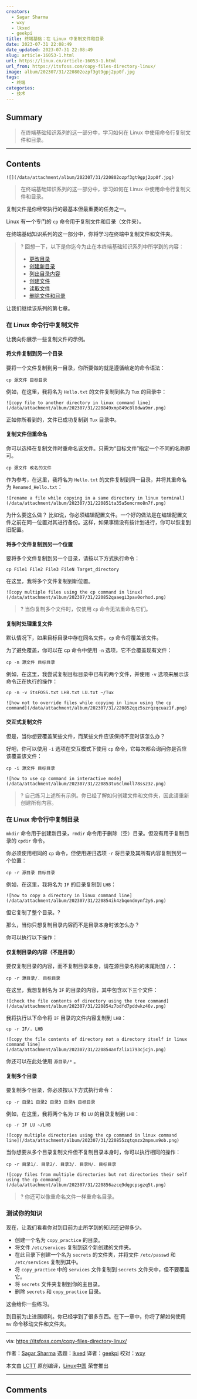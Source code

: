 ```yaml
---
creators:
  - Sagar Sharma
  - wxy
  - lkxed
  - geekpi
title: 终端基础：在 Linux 中复制文件和目录
date: 2023-07-31 22:08:49
date_updated: 2023-07-31 22:08:49
slug: article-16053-1.html
url: https://linux.cn/article-16053-1.html
url_from: https://itsfoss.com/copy-files-directory-linux/
image: album/202307/31/220802ozpf3gt9gpj2pp0f.jpg
tags:
  - 终端
categories:
  - 技术
---
```


## Summary

> 在终端基础知识系列的这一部分中，学习如何在 Linux 中使用命令行复制文件和目录。

***

<!-- more -->

## Contents

`![](/data/attachment/album/202307/31/220802ozpf3gt9gpj2pp0f.jpg)`

> 
> 在终端基础知识系列的这一部分中，学习如何在 Linux 中使用命令行复制文件和目录。
> 
> 
> 

复制文件是你经常执行的最基本但最重要的任务之一。

Linux 有一个专门的 `cp` 命令用于复制文件和目录（文件夹）。

在终端基础知识系列的这一部分中，你将学习在终端中复制文件和文件夹。

> 
> ? 回想一下，以下是你迄今为止在本终端基础知识系列中所学到的内容：
> 
> 
> * [更改目录](https://itsfoss.com/change-directories/)
> * [创建新目录](https://linux.cn/article-15595-1.html)
> * [列出目录内容](https://itsfoss.com/list-directory-content/)
> * [创建文件](https://linux.cn/article-15643-1.html)
> * [读取文件](https://itsfoss.com/view-file-contents/)
> * [删除文件和目录](https://linux.cn/article-15809-1.html)
> 
> 
> 

让我们继续该系列的第七章。

### 在 Linux 命令行中复制文件

让我向你展示一些复制文件的示例。

#### 将文件复制到另一个目录

要将一个文件复制到另一目录，你所要做的就是遵循给定的命令语法：

```shell
cp 源文件 目标目录
```

例如，在这里，我将名为 `Hello.txt` 的文件复制到名为 `Tux` 的目录中：

`![copy file to another directory in linux command line](/data/attachment/album/202307/31/220849xmp849c8l8dwa9mr.png)`

正如你所看到的，文件已成功复制到 `Tux` 目录中。

#### 复制文件但重命名

你可以选择在复制文件时重命名该文件。只需为“目标文件”指定一个不同的名称即可。

```shell
cp 源文件 改名的文件
```

作为参考，在这里，我将名为 `Hello.txt` 的文件复制到同一目录，并将其重命名为 `Renamed_Hello.txt`：

`![rename a file while copying in a same directory in linux terminal](/data/attachment/album/202307/31/220851ta35a5omcrmo8n7f.png)`

为什么要这么做？ 比如说，你必须编辑配置文件。一个好的做法是在编辑配置文件之前在同一位置对其进行备份。这样，如果事情没有按计划进行，你可以恢复到旧配置。

#### 将多个文件复制到另一个位置

要将多个文件复制到另一个目录，请按以下方式执行命令：

```shell
cp File1 File2 File3 FileN Target_directory
```

在这里，我将多个文件复制到新位置。

`![copy multiple files using the cp command in linux](/data/attachment/album/202307/31/220852qaaegi3pav0orhod.png)`

> 
> ? 当你复制多个文件时，仅使用 `cp` 命令无法重命名它们。
> 
> 
> 

#### 复制时处理重复文件

默认情况下，如果目标目录中存在同名文件，`cp` 命令将覆盖该文件。

为了避免覆盖，你可以在 cp 命令中使用 `-n` 选项，它不会覆盖现有文件：

```shell
cp -n 源文件 目标目录
```

例如，在这里，我尝试复制目标目录中已有的两个文件，并使用 `-v` 选项来展示该命令正在执行的操作：

```shell
cp -n -v itsFOSS.txt LHB.txt LU.txt ~/Tux
```

`![how not to override files while copying in linux using the cp command](/data/attachment/album/202307/31/220852qqz5szrqzqcuaz1f.png)`

#### 交互式复制文件

但是，当你想要覆盖某些文件，而某些文件应该保持不变时该怎么办？

好吧，你可以使用 `-i` 选项在交互模式下使用 `cp` 命令，它每次都会询问你是否应该覆盖该文件：

```shell
cp -i 源文件 目标目录
```

`![how to use cp command in interactive mode](/data/attachment/album/202307/31/220853tu6clmoll78ssz3z.png)`

> 
> ?️ 自己练习上述所有示例。你已经了解如何创建文件和文件夹，因此请重新创建所有内容。
> 
> 
> 

### 在 Linux 命令行中复制目录

`mkdir` 命令用于创建新目录，`rmdir` 命令用于删除（空）目录。但没有用于复制目录的 `cpdir` 命令。

你必须使用相同的 `cp` 命令，但使用递归选项 `-r` 将目录及其所有内容复制到另一个位置：

```shell
cp -r 源目录 目标目录
```

例如，在这里，我将名为 `IF` 的目录复制到 `LHB`：

`![how to copy a directory in linux command line](/data/attachment/album/202307/31/220854ik4zbqondmynf2y6.png)`

但它复制了整个目录。?

那么，当你只想复制目录内容而不是目录本身时该怎么办？

你可以执行以下操作：

#### 仅复制目录的内容（不是目录）

要仅复制目录的内容，而不复制目录本身，请在源目录名称的末尾附加 `/.`：

```shell
cp -r 源目录/. 目标目录
```

在这里，我想复制名为 `IF` 的目录的内容，其中包含以下三个文件：

`![check the file contents of directory using the tree command](/data/attachment/album/202307/31/220854z7bdfd7pddwkz46v.png)`

我将执行以下命令将 `IF` 目录的文件内容复制到 `LHB`：

```shell
cp -r IF/. LHB
```

`![copy the file contents of directory not a directory itself in linux command line](/data/attachment/album/202307/31/220854anfzlix1793cjcjn.png)`

你还可以在此处使用 `源目录/*` 。

#### 复制多个目录

要复制多个目录，你必须按以下方式执行命令：

```shell
cp -r 目录1 目录2 目录3 目录N 目标目录
```

例如，在这里，我将两个名为 `IF` 和 `LU` 的目录复制到 `LHB`：

```shell
cp -r IF LU ~/LHB
```

`![copy multiple directories using the cp command in linux command line](/data/attachment/album/202307/31/220855zqtqmzx2mpmux9ob.png)`

当你想要从多个目录复制文件但不复制目录本身时，你可以执行相同的操作：

```shell
cp -r 目录1/. 目录2/. 目录3/. 目录N/. 目标目录
```

`![copy files from multiple directories but not directories their self using the cp command](/data/attachment/album/202307/31/220856azcq9dqgcpsgzq5t.png)`

> 
> ?️ 你还可以像重命名文件一样重命名目录。
> 
> 
> 

### 测试你的知识

现在，让我们看看你对到目前为止所学到的知识还记得多少。

* 创建一个名为 `copy_practice` 的目录。
* 将文件 `/etc/services` 复制到这个新创建的文件夹。
* 在此目录下创建一个名为 `secrets` 的文件夹，并将文件 `/etc/passwd` 和 `/etc/services` 复制到其中。
* 将 `copy_practice` 中的 `services` 文件复制到 `secrets` 文件夹中，但不要覆盖它。
* 将 `secrets` 文件夹复制到你的主目录。
* 删除 `secrets` 和 `copy_practice` 目录。

这会给你一些练习。

到目前为止进展顺利。你已经学到了很多东西。在下一章中，你将了解如何使用 `mv` 命令移动文件和文件夹。

---

via: <https://itsfoss.com/copy-files-directory-linux/>

作者：[Sagar Sharma](https://itsfoss.com/author/sagar/) 选题：[lkxed](https://github.com/lkxed/) 译者：[geekpi](https://github.com/geekpi) 校对：[wxy](https://github.com/wxy)

本文由 [LCTT](https://github.com/LCTT/TranslateProject) 原创编译，[Linux中国](https://linux.cn/) 荣誉推出

***

## Comments
